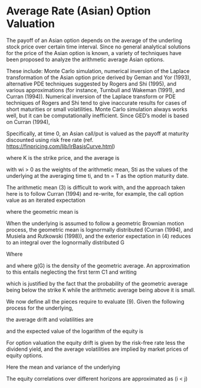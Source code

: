 # Average Rate (Asian) Option Valuation

The payoff of an Asian option depends on the average of the underling stock price over certain time interval. Since no general analytical solutions for the price of the Asian option is known, a variety of techniques have been proposed to analyze the arithmetic average Asian options. 

These include: Monte Carlo simulation, numerical inversion of the Laplace transformation of the Asian option price derived by Geman and Yor (1993), alternative PDE techniques suggested by Rogers and Shi (1995), and various approximations (for instance, Turnbull and Wakeman (1991), and Curran (1994)). Numerical inversion of the Laplace transform or PDE techniques of Rogers and Shi tend to give inaccurate results for cases of short maturities or small volatilities. Monte Carlo simulation always works well, but it can be computationally inefficient. Since GED’s model is based on Curran (1994), 

Specifically, at time 0, an Asian call/put is valued as the payoff at maturity discounted using risk free rate (ref. https://finpricing.com/lib/IrBasisCurve.html)

 

where K is the strike price, and the average is

 

with wi > 0 as the weights of the arithmetic mean, Sti as the values of the underlying at the averaging time ti, and tn = T as the option maturity date.

The arithmetic mean (3) is difficult to work with, and the approach taken here is to follow Curran (1994) and re-write, for example, the call option value as an iterated expectation

 

where the geometric mean is

 

When the underlying is assumed to follow a geometric Brownian motion process, the geometric
mean is lognormally distributed (Curran (1994), and Musiela and Rutkowski (1998)), and the exterior expectation in (4) reduces to an integral over the lognormally distributed G

 

Where

 

and where g(G) is the density of the geometric average. An approximation to this entails neglecting the
first term C1 and writing

 

which is justified by the fact that the probability of the geometric average being below the strike K while the arithmetic average being above it is small.

We now define all the pieces require to evaluate (9). Given the following process for the underlying,

 

the average drift and volatilities are

 

and the expected value of the logarithm of the equity is

 

For option valuation the equity drift is given by the risk-free rate less the dividend yield, and the average volatilities are implied by market prices of equity options.

Here the mean and variance of the underlying

 

The equity correlations over different horizons are approximated as (i < j)

 





